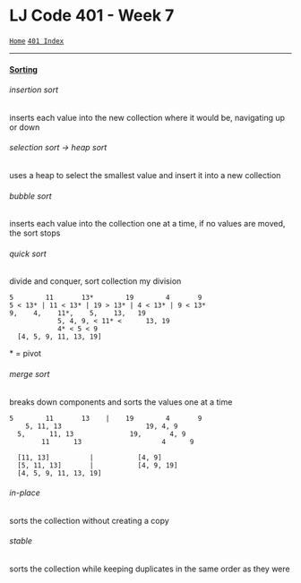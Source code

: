 # LJ Code 401 - Week 7
[`Home`](../README.md) [`401 Index`](401_README.md)
<hr>

#### [Sorting](https://en.wikipedia.org/wiki/Sorting_algorithm) 

###### insertion sort
inserts each value into the new collection where it would be, navigating up or down

###### selection sort -> heap sort
uses a heap to select the smallest value and insert it into a new collection

###### bubble sort
inserts each value into the collection one at a time, if no values are moved, the sort stops

###### quick sort
divide and conquer, sort collection my division
```
5        11       13*        19        4       9
5 < 13* | 11 < 13* | 19 > 13* | 4 < 13* | 9 < 13*
9,    4,    11*,    5,    13,   19
            5, 4, 9, < 11* <      13, 19
            4* < 5 < 9
  [4, 5, 9, 11, 13, 19]
```
\* = pivot

###### merge sort
breaks down components and sorts the values one at a time
```
5        11       13    |    19        4       9
    5, 11, 13                     19, 4, 9
  5,      11, 13              19,       4, 9
        11      13                    4      9

  [11, 13]          |           [4, 9]        
  [5, 11, 13]       |           [4, 9, 19]        
  [4, 5, 9, 11, 13, 19]        
```

###### in-place
sorts the collection without creating a copy

###### stable
sorts the collection while keeping duplicates in the same order as they were
